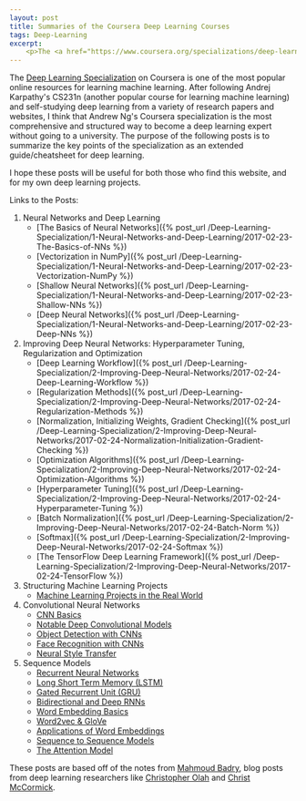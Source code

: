```yaml
---
layout: post
title: Summaries of the Coursera Deep Learning Courses
tags: Deep-Learning
excerpt:
    <p>The <a href="https://www.coursera.org/specializations/deep-learning">Deep Learning Specialization</a> on Coursera is one of the most popular online resources for learning machine learning. After following Andrej Karpathy’s CS231n (another popular course for learning machine learning) and self-studying deep learning from a variety of research papers and websites, I think that Andrew Ng’s Coursera specialization is the most comprehensive and structured way to become a deep learning expert without going to a university. The purpose of the following posts is to summarize the key points of the specialization as an extended guide/cheatsheet for deep learning.</p>
---
```


The [Deep Learning Specialization](https://www.coursera.org/specializations/deep-learning) on Coursera is one of the most popular online resources for learning machine learning. After following Andrej Karpathy's CS231n (another popular course for learning machine learning) and self-studying deep learning from a variety of research papers and websites, I think that Andrew Ng's Coursera specialization is the most comprehensive and structured way to become a deep learning expert without going to a university. The purpose of the following posts is to summarize the key points of the specialization as an extended guide/cheatsheet for deep learning.

I hope these posts will be useful for both those who find this website, and for my own deep learning projects.

Links to the Posts:
1. Neural Networks and Deep Learning
	- [The Basics of Neural Networks]({% post_url /Deep-Learning-Specialization/1-Neural-Networks-and-Deep-Learning/2017-02-23-The-Basics-of-NNs %})
	- [Vectorization in NumPy]({% post_url /Deep-Learning-Specialization/1-Neural-Networks-and-Deep-Learning/2017-02-23-Vectorization-NumPy %})
	- [Shallow Neural Networks]({% post_url /Deep-Learning-Specialization/1-Neural-Networks-and-Deep-Learning/2017-02-23-Shallow-NNs %})
	- [Deep Neural Networks]({% post_url /Deep-Learning-Specialization/1-Neural-Networks-and-Deep-Learning/2017-02-23-Deep-NNs %})
2. Improving Deep Neural Networks: Hyperparameter Tuning, Regularization and Optimization
	- [Deep Learning Workflow]({% post_url /Deep-Learning-Specialization/2-Improving-Deep-Neural-Networks/2017-02-24-Deep-Learning-Workflow %})
	- [Regularization Methods]({% post_url /Deep-Learning-Specialization/2-Improving-Deep-Neural-Networks/2017-02-24-Regularization-Methods %})
	- [Normalization, Initializing Weights, Gradient Checking]({% post_url /Deep-Learning-Specialization/2-Improving-Deep-Neural-Networks/2017-02-24-Normalization-Initialization-Gradient-Checking %})
	- [Optimization Algorithms]({% post_url /Deep-Learning-Specialization/2-Improving-Deep-Neural-Networks/2017-02-24-Optimization-Algorithms %})
	- [Hyperparameter Tuning]({% post_url /Deep-Learning-Specialization/2-Improving-Deep-Neural-Networks/2017-02-24-Hyperparameter-Tuning %})
	- [Batch Normalization]({% post_url /Deep-Learning-Specialization/2-Improving-Deep-Neural-Networks/2017-02-24-Batch-Norm %})
	- [Softmax]({% post_url /Deep-Learning-Specialization/2-Improving-Deep-Neural-Networks/2017-02-24-Softmax %})
	- [The TensorFlow Deep Learning Framework]({% post_url /Deep-Learning-Specialization/2-Improving-Deep-Neural-Networks/2017-02-24-TensorFlow %})
3. Structuring Machine Learning Projects
	- [Machine Learning Projects in the Real World](http://)
4. Convolutional Neural Networks
	- [CNN Basics](http://)
	- [Notable Deep Convolutional Models](http://)
	- [Object Detection with CNNs](http://)
	- [Face Recognition with CNNs](http://)
	- [Neural Style Transfer](http://)
5. Sequence Models
	- [Recurrent Neural Networks](http://)
	- [Long Short Term Memory (LSTM)](http://)
	- [Gated Recurrent Unit (GRU)](http://)
	- [Bidirectional and Deep RNNs](http://)
	- [Word Embedding Basics](http://)
	- [Word2vec & GloVe](http://)
	- [Applications of Word Embeddings](http://)
	- [Sequence to Sequence Models](http://)
	- [The Attention Model](http://)

These posts are based off of the notes from [Mahmoud Badry](https://github.com/mbadry1/), blog posts from deep learning researchers like [Christopher Olah](http://colah.github.io/) and [Christ McCormick](http://mccormickml.com/).
